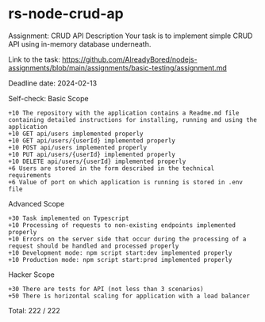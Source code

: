 # rs-node-crud-ap
Assignment: CRUD API Description  Your task is to implement simple CRUD API using in-memory database underneath.

Link to the task: https://github.com/AlreadyBored/nodejs-assignments/blob/main/assignments/basic-testing/assignment.md

Deadline date: 2024-02-13

Self-check: Basic Scope

    +10 The repository with the application contains a Readme.md file containing detailed instructions for installing, running and using the application
    +10 GET api/users implemented properly
    +10 GET api/users/{userId} implemented properly
    +10 POST api/users implemented properly
    +10 PUT api/users/{userId} implemented properly
    +10 DELETE api/users/{userId} implemented properly
    +6 Users are stored in the form described in the technical requirements
    +6 Value of port on which application is running is stored in .env file

Advanced Scope

    +30 Task implemented on Typescript
    +10 Processing of requests to non-existing endpoints implemented properly
    +10 Errors on the server side that occur during the processing of a request should be handled and processed properly
    +10 Development mode: npm script start:dev implemented properly
    +10 Production mode: npm script start:prod implemented properly

Hacker Scope

    +30 There are tests for API (not less than 3 scenarios)
    +50 There is horizontal scaling for application with a load balancer

Total: 222 / 222
